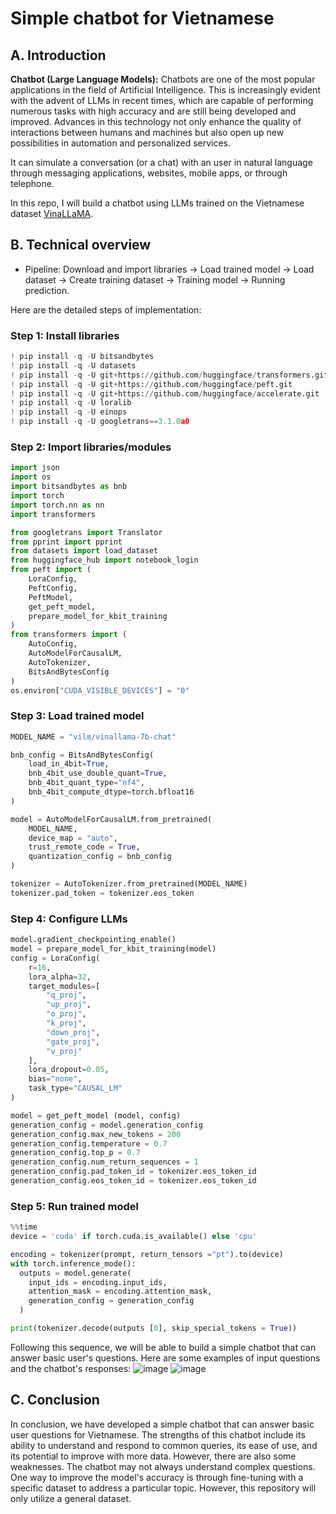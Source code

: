 # Simple chatbot for Vietnamese
## A. Introduction
**Chatbot (Large Language Models):** Chatbots are one of the most popular applications in the field of Artificial Intelligence. This is increasingly evident with the advent of LLMs in recent times, which are capable of performing numerous tasks with high accuracy and are still being developed and improved. Advances in this technology not only enhance the quality of interactions between humans and machines but also open up new possibilities in automation and personalized services.

It can simulate a conversation (or a chat) with an user in natural language through messaging applications, websites, mobile apps, or through telephone.

In this repo, I will build a chatbot using LLMs trained on the Vietnamese dataset [VinaLLaMA](https://huggingface.co/vilm/vinallama-7b).
## B. Technical overview
- Pipeline:
  Download and import libraries → Load trained model → Load dataset → Create training dataset → Training model → Running prediction.

Here are the detailed steps of implementation:
### Step 1: Install libraries

```python
! pip install -q -U bitsandbytes
! pip install -q -U datasets
! pip install -q -U git+https://github.com/huggingface/transformers.git
! pip install -q -U git+https://github.com/huggingface/peft.git
! pip install -q -U git+https://github.com/huggingface/accelerate.git
! pip install -q -U loralib
! pip install -q -U einops
! pip install -q -U googletrans==3.1.0a0
```

### Step 2: Import libraries/modules

```python
import json
import os
import bitsandbytes as bnb
import torch
import torch.nn as nn
import transformers

from googletrans import Translator
from pprint import pprint
from datasets import load_dataset
from huggingface_hub import notebook_login
from peft import (
    LoraConfig,
    PeftConfig,
    PeftModel,
    get_peft_model,
    prepare_model_for_kbit_training
)
from transformers import (
    AutoConfig,
    AutoModelForCausalLM,
    AutoTokenizer,
    BitsAndBytesConfig
)
os.environ["CUDA_VISIBLE_DEVICES"] = "0"
```

### Step 3: Load trained model

```python
MODEL_NAME = "vilm/vinallama-7b-chat"

bnb_config = BitsAndBytesConfig(
    load_in_4bit=True,
    bnb_4bit_use_double_quant=True,
    bnb_4bit_quant_type="nf4",
    bnb_4bit_compute_dtype=torch.bfloat16
)

model = AutoModelForCausalLM.from_pretrained(
    MODEL_NAME,
    device_map = "auto",
    trust_remote_code = True,
    quantization_config = bnb_config
)

tokenizer = AutoTokenizer.from_pretrained(MODEL_NAME)
tokenizer.pad_token = tokenizer.eos_token
```

### Step 4: Configure LLMs

```python
model.gradient_checkpointing_enable()
model = prepare_model_for_kbit_training(model)
config = LoraConfig(
    r=16,
    lora_alpha=32,
    target_modules=[
        "q_proj",
        "up_proj",
        "o_proj",
        "k_proj",
        "down_proj",
        "gate_proj",
        "v_proj"
    ],
    lora_dropout=0.05,
    bias="none",
    task_type="CAUSAL_LM"
)

model = get_peft_model (model, config)
generation_config = model.generation_config
generation_config.max_new_tokens = 200
generation_config.temperature = 0.7
generation_config.top_p = 0.7
generation_config.num_return_sequences = 1
generation_config.pad_token_id = tokenizer.eos_token_id
generation_config.eos_token_id = tokenizer.eos_token_id
```

### Step 5: Run trained model

```python
%%time
device = 'cuda' if torch.cuda.is_available() else 'cpu'

encoding = tokenizer(prompt, return_tensors ="pt").to(device)
with torch.inference_mode():
  outputs = model.generate(
    input_ids = encoding.input_ids,
    attention_mask = encoding.attention_mask,
    generation_config = generation_config
  )

print(tokenizer.decode(outputs [0], skip_special_tokens = True))
```

Following this sequence, we will be able to build a simple chatbot that can answer basic user's questions. Here are some examples of input questions and the chatbot's responses:
![image](https://github.com/nhphan/SimpleVNChatbot/assets/96032860/6a00e505-b1dd-4a27-a2e8-c3df5a8b6e60)
![image](https://github.com/nhphan/SimpleVNChatbot/assets/96032860/ec554502-b843-4ef2-a3aa-587fc37ff743)

## C. Conclusion
In conclusion, we have developed a simple chatbot that can answer basic user questions for Vietnamese. The strengths of this chatbot include its ability to understand and respond to common queries, its ease of use, and its potential to improve with more data. However, there are also some weaknesses. The chatbot may not always understand complex questions. One way to improve the model's accuracy is through fine-tuning with a specific dataset to address a particular topic. However, this repository will only utilize a general dataset.
